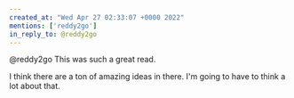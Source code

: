 ```yaml
---
created_at: "Wed Apr 27 02:33:07 +0000 2022"
mentions: ['reddy2go']
in_reply_to: @reddy2go
---
```


@reddy2go This was such a great read. 

I think there are a ton of amazing ideas in there. I'm going to have to think a lot about that.